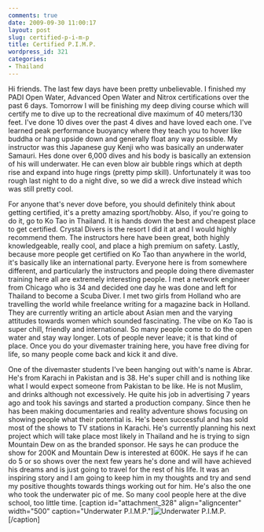 ```yaml
---
comments: true
date: 2009-09-30 11:00:17
layout: post
slug: certified-p-i-m-p
title: Certified P.I.M.P.
wordpress_id: 321
categories:
- Thailand
---
```


Hi friends.  The last few days have been pretty unbelievable.  I finished my PADI Open Water, Advanced Open Water and Nitrox certifications over the past 6 days.  Tomorrow I will be finishing my deep diving course which will certify me to dive up to the recreational dive maximum of 40 meters/130 feet.  I've done 10 dives over the past 4 dives and have loved each one.  I've learned peak performance buoyancy where they teach you to hover like buddha or hang upside down and generally float any way possible.  My instructor was this Japanese guy Kenji who was basically an underwater Samauri.  Hes done over 6,000 dives and his body is basically an extension of his will underwater.  He can even blow air bubble rings which at depth rise and expand into huge rings (pretty pimp skill).  Unfortunately it was too rough last night to do a night dive, so we did a wreck dive instead which was still pretty cool.  

For anyone that's never dove before, you should definitely think about getting certified, it's a pretty amazing sport/hobby.  Also, if you're going to do it, go to Ko Tao in Thailand.  It is hands down the best and cheapest place to get certified.  Crystal Divers is the resort I did it at and I would highly recommend them.  The instructors here have been great, both highly knowledgeable, really cool, and place a high premium on safety.  Lastly, because more people get certified on Ko Tao than anywhere in the world, it's basically like an international party.  Everyone here is from somewhere different, and particularly the instructors and people doing there divemaster training here all are extremely interesting people.  I met a network engineer from Chicago who is 34 and decided one day he was done and left for Thailand to become a Scuba Diver.  I met two girls from Holland who are travelling the world while freelance writing for a magazine back in Holland.  They are currently writing an article about Asian men and the varying attitudes towards women which sounded fascinating.  The vibe on Ko Tao is super chill, friendly and international.  So many people come to do the open water and stay way longer.  Lots of people never leave; it is that kind of place.  Once you do your divemaster training here, you have free diving for life, so many people come back and kick it and dive.  

One of the divemaster students I've been hanging out with's name is Abrar.  He's from Karachi in Pakistan and is 38.  He's super chill and is nothing like what I would expect someone from Pakistan to be like.  He is not Muslim, and drinks although not excessively.  He quite his job in advertising 7 years ago and took his savings and started a production company.  Since then he has been making documentaries and reality adventure shows focusing on showing people what their potential is.  He's been successful and has sold most of the shows to TV stations in Karachi.  He's currently planning his next project which will take place most likely in Thailand and he is trying to sign Mountain Dew on as the branded sponsor.  He says he can produce the show for 200K and Mountain Dew is interested at 600K.  He says if he can do 5 or so shows over the next few years he's done and will have achieved his dreams and is just going to travel for the rest of his life.  It was an inspiring story and I am going to keep him in my thoughts and try and send my positive thoughts towards things working out for him.  He's also the one who took the underwater pic of me.  So many cool people here at the dive school, too little time.  [caption id="attachment_328" align="aligncenter" width="500" caption="Underwater P.I.M.P."]![Underwater P.I.M.P.](http://halfblackhalfamazing.files.wordpress.com/2009/09/img_09591.jpg)[/caption]
